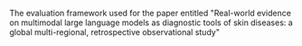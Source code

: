 The evaluation framework used for the paper entitled "Real-world evidence on multimodal large language models as diagnostic tools of skin diseases: a global multi-regional, retrospective observational study"
